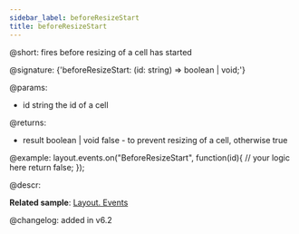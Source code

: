```yaml
---
sidebar_label: beforeResizeStart
title: beforeResizeStart
---          
```


@short: fires before resizing of a cell has started

@signature: {'beforeResizeStart: (id: string) => boolean | void;'}

@params:
- id		string		the id of a cell

@returns:
- result	boolean | void		false - to prevent resizing of a cell, otherwise true

@example:
layout.events.on("BeforeResizeStart", function(id){
	// your logic here
    return false;
});

@descr:

**Related sample**: [Layout. Events](https://snippet.dhtmlx.com/fyxw0map)

@changelog:
added in v6.2
